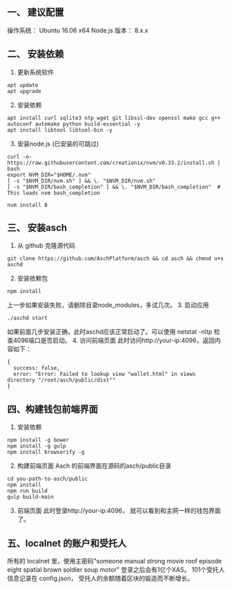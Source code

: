 ## 一、 建议配置

操作系统： Ubuntu 16.06 x64
Node.js 版本： 8.x.x

## 二、 安装依赖

1. 更新系统软件
```
apt update 
apt upgrade
```
2. 安装依赖
```
apt install curl sqlite3 ntp wget git libssl-dev openssl make gcc g++ autoconf automake python build-essential -y
apt install libtool libtool-bin -y
```
3. 安装node.js (已安装的可跳过)
```
curl -o- https://raw.githubusercontent.com/creationix/nvm/v0.33.2/install.sh | bash
export NVM_DIR="$HOME/.nvm"
[ -s "$NVM_DIR/nvm.sh" ] && \. "$NVM_DIR/nvm.sh" 
[ -s "$NVM_DIR/bash_completion" ] && \. "$NVM_DIR/bash_completion"  # This loads nvm bash_completion

nvm install 8
```

## 三、 安装asch 
1. 从 github 克隆源代码
```
git clone https://github.com/AschPlatform/asch && cd asch && chmod u+x aschd
```
2. 安装依赖包
```
npm install
```
上一步如果安装失败，请删除目录node_modules，多试几次。
3. 启动应用
```
./aschd start 
```
如果前面几步安装正确，此时aschd应该正常启动了。可以使用 netstat -nltp 检查4096端口是否启动。
4. 访问前端页面
此时访问http://your-ip:4096，返回内容如下：
```
{
  success: false,
  error: "Error: Failed to lookup view "wallet.html" in views directory "/root/asch/public/dist""
}
```

## 四、构建钱包前端界面

1. 安装依赖
```
npm install -g bower
npm install -g gulp
npm install browserify -g
```
2. 构建前端页面
Asch 的前端界面在源码的asch/public目录
```
cd you-path-to-asch/public
npm install
npm run build
gulp build-main
```
3. 前端页面
此时登录http://your-ip:4096， 就可以看到和主网一样的钱包界面了。

## 五、localnet 的账户和受托人

所有的 localnet 里，使用主密码"someone manual strong movie roof episode eight spatial brown soldier soup motor" 登录之后会有1亿个XAS。 101个受托人信息记录在 config.json， 受托人的余额随着区块的锻造而不断增长。
